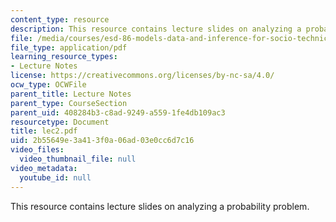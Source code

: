 ```yaml
---
content_type: resource
description: This resource contains lecture slides on analyzing a probability problem.
file: /media/courses/esd-86-models-data-and-inference-for-socio-technical-systems-spring-2007/2b55649e3a413f0a06ad03e0cc6d7c16_lec2.pdf
file_type: application/pdf
learning_resource_types:
- Lecture Notes
license: https://creativecommons.org/licenses/by-nc-sa/4.0/
ocw_type: OCWFile
parent_title: Lecture Notes
parent_type: CourseSection
parent_uid: 408284b3-c8ad-9249-a559-1fe4db109ac3
resourcetype: Document
title: lec2.pdf
uid: 2b55649e-3a41-3f0a-06ad-03e0cc6d7c16
video_files:
  video_thumbnail_file: null
video_metadata:
  youtube_id: null
---
```

This resource contains lecture slides on analyzing a probability problem.